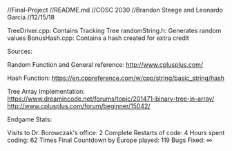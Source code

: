 //Final-Project
//README.md
//COSC 2030
//Brandon Steege and Leonardo Garcia
//12/15/18

TreeDriver.cpp: Contains Tracking Tree
randomString.h: Generates random values
BonusHash.cpp: Contains a hash created for extra credit

Sources:

Random Function and General reference:
http://www.cplusplus.com/

Hash Function:
https://en.cppreference.com/w/cpp/string/basic_string/hash

Tree Array Implementation:
https://www.dreamincode.net/forums/topic/201471-binary-tree-in-array/
http://www.cplusplus.com/forum/beginner/15042/


Endgame Stats:

Visits to Dr. Borowczak's office: 2
Complete Restarts of code: 4
Hours spent coding: 62
Times Final Countdown by Europe played: 119
Bugs Fixed: ∞
